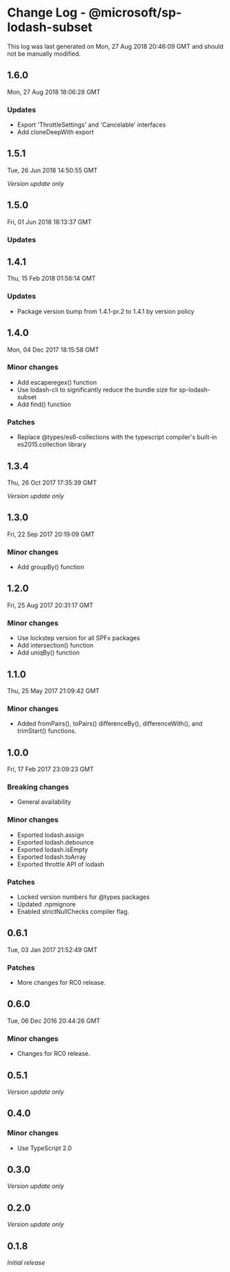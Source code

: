 # Change Log - @microsoft/sp-lodash-subset

This log was last generated on Mon, 27 Aug 2018 20:46:09 GMT and should not be manually modified.

## 1.6.0
Mon, 27 Aug 2018 18:06:28 GMT

### Updates

- Export 'ThrottleSettings' and 'Cancelable' interfaces
- Add cloneDeepWith export

## 1.5.1
Tue, 26 Jun 2018 14:50:55 GMT

*Version update only*

## 1.5.0
Fri, 01 Jun 2018 18:13:37 GMT

### Updates


## 1.4.1
Thu, 15 Feb 2018 01:56:14 GMT

### Updates

- Package version bump from 1.4.1-pr.2 to 1.4.1 by version policy

## 1.4.0
Mon, 04 Dec 2017 18:15:58 GMT

### Minor changes

- Add escaperegex() function
- Use lodash-cli to significantly reduce the bundle size for sp-lodash-subset
- Add find() function

### Patches

- Replace @types/es6-collections with the typescript compiler's built-in es2015.collection library

## 1.3.4
Thu, 26 Oct 2017 17:35:39 GMT

*Version update only*

## 1.3.0
Fri, 22 Sep 2017 20:19:09 GMT

### Minor changes

- Add groupBy() function

## 1.2.0
Fri, 25 Aug 2017 20:31:17 GMT

### Minor changes

- Use lockstep version for all SPFx packages
- Add intersection() function
- Add uniqBy() function

## 1.1.0
Thu, 25 May 2017 21:09:42 GMT

### Minor changes

- Added fromPairs(), toPairs() differenceBy(), differenceWith(), and trimStart() functions.

## 1.0.0
Fri, 17 Feb 2017 23:09:23 GMT

### Breaking changes

- General availability

### Minor changes

- Exported lodash.assign
- Exported lodash.debounce
- Exported lodash.isEmpty
- Exported lodash.toArray
- Exported throttle API of lodash

### Patches

- Locked version numbers for @types packages
- Updated .npmignore
- Enabled strictNullChecks compiler flag.

## 0.6.1
Tue, 03 Jan 2017 21:52:49 GMT

### Patches

- More changes for RC0 release.

## 0.6.0
Tue, 06 Dec 2016 20:44:26 GMT

### Minor changes

- Changes for RC0 release.

## 0.5.1

*Version update only*

## 0.4.0

### Minor changes

- Use TypeScript 2.0

## 0.3.0

*Version update only*

## 0.2.0

*Version update only*

## 0.1.8

*Initial release*

